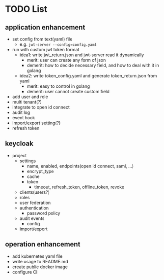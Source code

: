 # TODO List

## application enhancement

- set config from text(yaml) file
  - e.g. `jwt-server --config=config.yaml`
- run with custom jwt token format
  - idea1: write jwt_return.json and jwt-server read it dynamically
    - merit: user can create any form of json
    - demerit: how to decide necessary field, and how to deal with it in golang
  - idea2: write token_config.yaml and generate token_return.json from yaml
    - merit: easy to control in golang
    - demerit: user cannot create custom field
- add user and role
- multi tenant(?)
- integrate to open id connect
- audit log
- event hook
- import/export setting(?)
- refresh token

## keycloak

- project
  - settings
    - name, enabled, endpoints(open id connect, saml, ...)
    - encrypt_type
    - cache
    - token
      - timeout, refresh_token, offline_token, revoke
  - clients(users?)
  - roles
  - user federation
  - authentication
    - password policy
  - audit events
    - config
  - import/export

## operation enhancement

- add kubernetes yaml file
- write usage to README.md
- create public docker image
- configure CI
